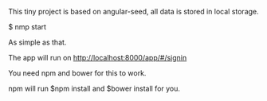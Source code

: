 This tiny project is based on angular-seed, all data is stored in local storage. 

$ nmp start

As simple as that.

The app will run on <a href="http://localhost:8000/app/#/signin">http://localhost:8000/app/#/signin<a/>

You need npm and bower for this to work.

npm will run $npm install and $bower install for you.
